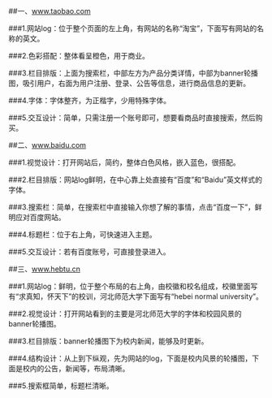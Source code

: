 ##一、www.taobao.com

###1.网站log：位于整个页面的左上角，有网站的名称“淘宝”，下面写有网站的名称的英文。

###2.色彩搭配：整体看呈橙色，用于商业。

###3.栏目排版：上面为搜索栏，中部左方为产品分类详情，中部为banner轮播图，吸引用户，右面为用户注册、登录、公告等信息，进行商品信息的更新。

###4.字体：字体整齐，为正楷字，少用特殊字体。

###5.交互设计：简单，只需注册一个账号即可，想要看商品时直接搜索，然后购买。

##二、www.baidu.com

###1.视觉设计：打开网站后，简约，整体白色风格，嵌入蓝色，很搭配。

###2.栏目排版：网站log鲜明，在中心靠上处直接有“百度”和“Baidu”英文样式的字体。

###3.搜索栏：简单，在搜索栏中直接输入你想了解的事情，点击“百度一下”，鲜明应对百度网站。

###4.标题栏：位于右上角，可快速进入主题。

###5.交互设计：若有百度账号，可直接登录进入。

##三、www.hebtu.cn

###1.网站log：鲜明，位于整个布局的右上角，由校徽和校名组成，校徽里面写有“求真知，怀天下”的校训，河北师范大学下面写有“hebei normal university”。

###2.视觉设计：打开网站看到的主要是河北师范大学的字体和校园风景的banner轮播图。

###3.栏目排版：banner轮播图下为校内新闻，能够及时更新。

###4.结构设计：从上到下纵观，先为网站的log，下面是校内风景的轮播图，下面是校内的公告，新闻等，布局清晰。

###5.搜索框简单，标题栏清晰。

